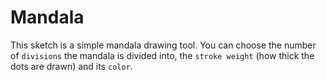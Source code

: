# Mandala

This sketch is a simple mandala drawing tool. You can choose the number of `divisions` the mandala is divided into, the `stroke weight` (how thick the dots are drawn) and its `color`.